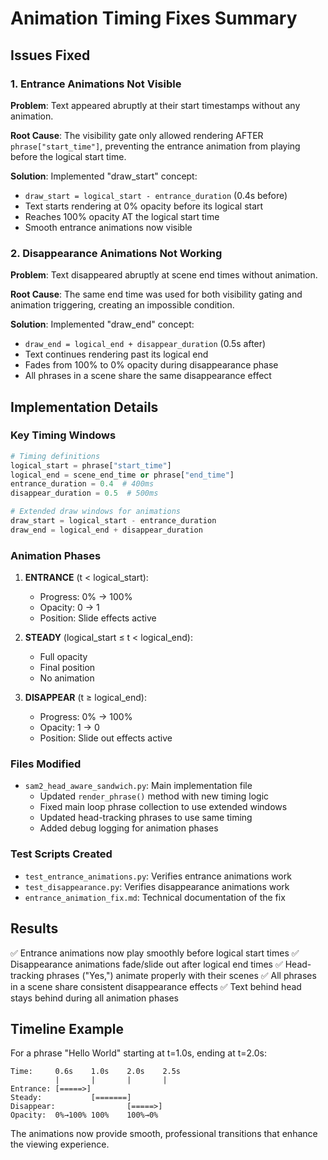 # Animation Timing Fixes Summary

## Issues Fixed

### 1. Entrance Animations Not Visible
**Problem**: Text appeared abruptly at their start timestamps without any animation.

**Root Cause**: The visibility gate only allowed rendering AFTER `phrase["start_time"]`, preventing the entrance animation from playing before the logical start time.

**Solution**: Implemented "draw_start" concept:
- `draw_start = logical_start - entrance_duration` (0.4s before)
- Text starts rendering at 0% opacity before its logical start
- Reaches 100% opacity AT the logical start time
- Smooth entrance animations now visible

### 2. Disappearance Animations Not Working
**Problem**: Text disappeared abruptly at scene end times without animation.

**Root Cause**: The same end time was used for both visibility gating and animation triggering, creating an impossible condition.

**Solution**: Implemented "draw_end" concept:
- `draw_end = logical_end + disappear_duration` (0.5s after)
- Text continues rendering past its logical end
- Fades from 100% to 0% opacity during disappearance phase
- All phrases in a scene share the same disappearance effect

## Implementation Details

### Key Timing Windows
```python
# Timing definitions
logical_start = phrase["start_time"]
logical_end = scene_end_time or phrase["end_time"]
entrance_duration = 0.4  # 400ms
disappear_duration = 0.5  # 500ms

# Extended draw windows for animations
draw_start = logical_start - entrance_duration
draw_end = logical_end + disappear_duration
```

### Animation Phases
1. **ENTRANCE** (t < logical_start):
   - Progress: 0% → 100%
   - Opacity: 0 → 1
   - Position: Slide effects active

2. **STEADY** (logical_start ≤ t < logical_end):
   - Full opacity
   - Final position
   - No animation

3. **DISAPPEAR** (t ≥ logical_end):
   - Progress: 0% → 100%
   - Opacity: 1 → 0
   - Position: Slide out effects active

### Files Modified
- `sam2_head_aware_sandwich.py`: Main implementation file
  - Updated `render_phrase()` method with new timing logic
  - Fixed main loop phrase collection to use extended windows
  - Updated head-tracking phrases to use same timing
  - Added debug logging for animation phases

### Test Scripts Created
- `test_entrance_animations.py`: Verifies entrance animations work
- `test_disappearance.py`: Verifies disappearance animations work
- `entrance_animation_fix.md`: Technical documentation of the fix

## Results
✅ Entrance animations now play smoothly before logical start times
✅ Disappearance animations fade/slide out after logical end times
✅ Head-tracking phrases ("Yes,") animate properly with their scenes
✅ All phrases in a scene share consistent disappearance effects
✅ Text behind head stays behind during all animation phases

## Timeline Example
For a phrase "Hello World" starting at t=1.0s, ending at t=2.0s:

```
Time:     0.6s    1.0s    2.0s    2.5s
          |       |       |       |
Entrance: [=====>]
Steady:           [=======]
Disappear:                [=====>]
Opacity:  0%→100% 100%    100%→0%
```

The animations now provide smooth, professional transitions that enhance the viewing experience.
